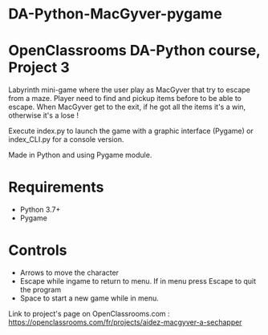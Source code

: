 # DA-Python-MacGyver-pygame

# OpenClassrooms DA-Python course, Project 3

Labyrinth mini-game where the user play as MacGyver that try to escape from a maze.
Player need to find and pickup items before to be able to escape.
When MacGyver get to the exit, if he got all the items it's a win, otherwise it's a lose !

Execute index.py to launch the game with a graphic interface (Pygame) or index_CLI.py for a console version.

Made in Python and using Pygame module.

# Requirements
  - Python 3.7+
  - Pygame

# Controls
  - Arrows to move the character
  - Escape while ingame to return to menu. If in menu press Escape to quit the program
  - Space to start a new game while in menu.

Link to project's page on OpenClassrooms.com : https://openclassrooms.com/fr/projects/aidez-macgyver-a-sechapper

